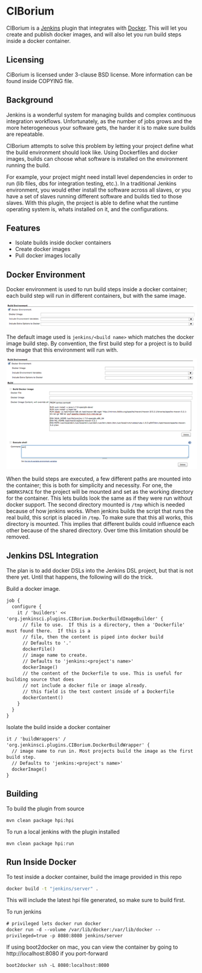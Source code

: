 # CIBorium

CIBorium is a [Jenkins](http://jenkins-ci.org/) plugin that integrates with [Docker](https://www.docker.com/). This will let you create and publish docker images, and will also let you run build steps inside a docker container.

## Licensing

CiBorium is licensed under 3-clause BSD license. More information can be found inside COPYING file.

## Background

Jenkins is a wonderful system for managing builds and complex continuous integration workflows. Unfortunately, as the number of jobs grows and the more heterogeneous your software gets, the harder it is to make sure builds are repeatable.

CIBorium attempts to solve this problem by letting your project define what the build environment should look like.  Using Dockerfiles and docker images, builds can choose what software is installed on the environment running the build.

For example, your project might need install level dependencies in order to run (lib files, dbs for integration testing, etc.).  In a traditional Jenkins environment, you would ether install the software across all slaves, or you have a set of slaves running different software and builds tied to those slaves.  With this plugin, the project is able to define what the runtime operating system is, whats installed on it, and the configurations.

## Features

   * Isolate builds inside docker containers
   * Create docker images
   * Pull docker images locally

## Docker Environment

Docker environment is used to run build steps inside a docker container; each build step will run in different containers, but with the same image.

![Docker Environment](https://github.com/pivotalsoftware/CIBorium/blob/master/docs/assets/DockerEnvironment.png)

The default image used is `jenkins/<build name>` which matches the docker image build step. By convention, the first build step for a project is to build the image that this environment will run with.

![Docker Environment and Build Step](https://github.com/pivotalsoftware/CIBorium/blob/master/docs/assets/DockerEnvironmentWithBuildImage.png)

When the build steps are executed, a few different paths are mounted into the container; this is both for simplicity and necessity. For one, the `$WORKSPACE` for the project will be mounted and set as the working directory for the container. This lets builds look the same as if they were run without docker support. The second directory mounted is `/tmp` which is needed because of how jenkins works. When jenkins builds the script that runs the real build, this script is placed in `/tmp`. To make sure that this all works, this directory is mounted. This implies that different builds could influence each other because of the shared directory. Over time this limitation should be removed.

## Jenkins DSL Integration

The plan is to add docker DSLs into the Jenkins DSL project, but that is not there yet.  Until that happens, the following will do the trick.

Build a docker image.

```
job {
  configure {
    it / 'builders' << 'org.jenkinsci.plugins.CIBorium.DockerBuildImageBuilder' {
      // file to use.  If this is a directory, then a 'Dockerfile' must found there.  If this is a 
      // file, then the content is piped into docker build
      // Defaults to '.'
      dockerFile()
      // image name to create.
      // Defaults to 'jenkins:<project's name>'
      dockerImage()
      // the content of the Dockerfile to use. This is useful for building source that does
      // not include a docker file or image already.
      // this field is the text content inside of a Dockerfile
      dockerContent()
    }
  }
}

```

Isolate the build inside a docker container

```
it / 'buildWrappers' / 'org.jenkinsci.plugins.CIBorium.DockerBuildWrapper' {
  // image name to run in. Most projects build the image as the first build step.
  // Defaults to 'jenkins:<project's name>'
  dockerImage()
}

```

## Building

To build the plugin from source

```
mvn clean package hpi:hpi
```

To run a local jenkins with the plugin installed

```
mvn clean package hpi:run
```

## Run Inside Docker

To test inside a docker container, build the image provided in this repo

```bash
docker build -t "jenkins/server" .
```

This will include the latest hpi file generated, so make sure to build first.

To run jenkins

```
# privileged lets docker run docker
docker run -d --volume /var/lib/docker:/var/lib/docker --privileged=true -p 8080:8080 jenkins/server
```

If using boot2docker on mac, you can view the container by going to http://localhost:8080 if you port-forward

```
boot2docker ssh -L 8080:localhost:8080
```
